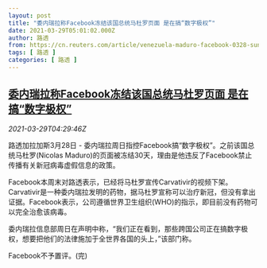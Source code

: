 ```yaml
---
layout: post
title: "委内瑞拉称Facebook冻结该国总统马杜罗页面 是在搞“数字极权”"
date: 2021-03-29T05:01:02.000Z
author: 路透
from: https://cn.reuters.com/article/venezuela-maduro-facebook-0328-sun-idCNKBS2BL0CT
tags: [ 路透 ]
categories: [ 路透 ]
---
```

<!--1616994062000-->
[委内瑞拉称Facebook冻结该国总统马杜罗页面 是在搞“数字极权”](https://cn.reuters.com/article/venezuela-maduro-facebook-0328-sun-idCNKBS2BL0CT)
------

<div>
<div><i>2021-03-29T04:29:46Z</i></div><p>路透加拉加斯3月28日 - 委内瑞拉周日指控Facebook搞“数字极权”。之前该国总统马杜罗(Nicolas Maduro)的页面被冻结30天，理由是他违反了Facebook禁止传播有关新冠病毒虚假信息的政策。</p><p>Facebook本周末对路透表示，已经将马杜罗宣传Carvativir的视频下架。Carvativir是一种委内瑞拉发明的药物，据马杜罗宣称可以治疗新冠，但没有拿出证据。Facebook表示，公司遵循世界卫生组织(WHO)的指示，即目前没有药物可以完全治愈该病毒。</p><p>委内瑞拉信息部周日在声明中称，“我们正在看到，那些跨国公司正在搞数字极权，想要把他们的法律施加于全世界各国的头上，”该部门称。</p><p>Facebook不予置评。(完)</p>
</div>
